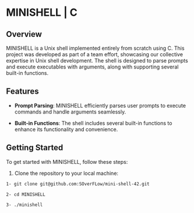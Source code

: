 # MINISHELL | C

## Overview

MINISHELL is a Unix shell implemented entirely from scratch using C. This project was developed as part of a team effort, showcasing our collective expertise in Unix shell development. The shell is designed to parse prompts and execute executables with arguments, along with supporting several built-in functions.

## Features

- **Prompt Parsing**: MINISHELL efficiently parses user prompts to execute commands and handle arguments seamlessly.

- **Built-in Functions**: The shell includes several built-in functions to enhance its functionality and convenience.

## Getting Started

To get started with MINISHELL, follow these steps:

1. Clone the repository to your local machine:

```bash
1- git clone git@github.com:SOverFLow/mini-shell-42.git

2- cd MINISHELL

3- ./minishell


